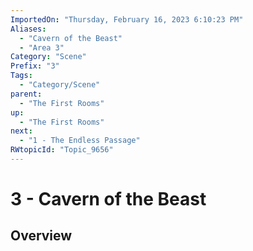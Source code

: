 ```yaml
---
ImportedOn: "Thursday, February 16, 2023 6:10:23 PM"
Aliases:
  - "Cavern of the Beast"
  - "Area 3"
Category: "Scene"
Prefix: "3"
Tags:
  - "Category/Scene"
parent:
  - "The First Rooms"
up:
  - "The First Rooms"
next:
  - "1 - The Endless Passage"
RWtopicId: "Topic_9656"
---
```

# 3 - Cavern of the Beast
## Overview
